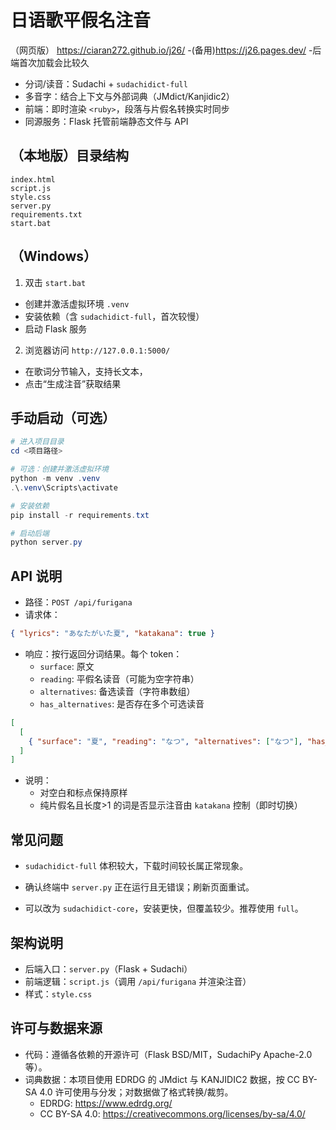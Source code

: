 # 日语歌平假名注音

（网页版） https://ciaran272.github.io/j26/
-(备用)https://j26.pages.dev/
-后端首次加载会比较久

- 分词/读音：Sudachi + `sudachidict-full`
- 多音字：结合上下文与外部词典（JMdict/Kanjidic2）
- 前端：即时渲染 `<ruby>`，段落与片假名转换实时同步
- 同源服务：Flask 托管前端静态文件与 API

## （本地版）目录结构

```
index.html
script.js
style.css
server.py
requirements.txt
start.bat
```

## （Windows）

1) 双击 `start.bat`
- 创建并激活虚拟环境 `.venv`
- 安装依赖（含 `sudachidict-full`，首次较慢）
- 启动 Flask 服务

2) 浏览器访问 `http://127.0.0.1:5000/`
- 在歌词分节输入，支持长文本，
- 点击“生成注音”获取结果

## 手动启动（可选）

```powershell
# 进入项目目录
cd <项目路径>

# 可选：创建并激活虚拟环境
python -m venv .venv
.\.venv\Scripts\activate

# 安装依赖
pip install -r requirements.txt

# 启动后端
python server.py
```

## API 说明

- 路径：`POST /api/furigana`
- 请求体：
```json
{ "lyrics": "あなたがいた夏", "katakana": true }
```
- 响应：按行返回分词结果。每个 token：
  - `surface`: 原文
  - `reading`: 平假名读音（可能为空字符串）
  - `alternatives`: 备选读音（字符串数组）
  - `has_alternatives`: 是否存在多个可选读音

```json
[
  [
    { "surface": "夏", "reading": "なつ", "alternatives": ["なつ"], "has_alternatives": false }
  ]
]
```
- 说明：
  - 对空白和标点保持原样
  - 纯片假名且长度>1 的词是否显示注音由 `katakana` 控制（即时切换）


## 常见问题

- `sudachidict-full` 体积较大，下载时间较长属正常现象。

- 确认终端中 `server.py` 正在运行且无错误；刷新页面重试。

- 可以改为 `sudachidict-core`，安装更快，但覆盖较少。推荐使用 `full`。

## 架构说明

- 后端入口：`server.py`（Flask + Sudachi）
- 前端逻辑：`script.js`（调用 `/api/furigana` 并渲染注音）
- 样式：`style.css`

## 许可与数据来源

- 代码：遵循各依赖的开源许可（Flask BSD/MIT，SudachiPy Apache-2.0 等）。
- 词典数据：本项目使用 EDRDG 的 JMdict 与 KANJIDIC2 数据，按 CC BY-SA 4.0 许可使用与分发；对数据做了格式转换/裁剪。
  - EDRDG: https://www.edrdg.org/
  - CC BY-SA 4.0: https://creativecommons.org/licenses/by-sa/4.0/